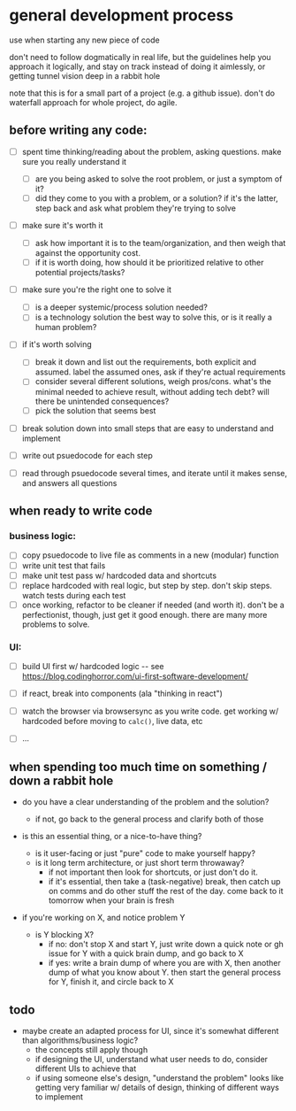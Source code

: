 # general development process

use when starting any new piece of code

don't need to follow dogmatically in real life,	but the guidelines help you approach it logically,
and stay on track instead of doing it aimlessly, or getting tunnel vision deep in a rabbit hole

note that this is for a small part of a project (e.g. a github issue). don't do waterfall approach for whole project, do agile.


## before writing any code:
- [ ] spent time thinking/reading about the problem, asking questions. make sure you really understand it
	- [ ] are you being asked to solve the root problem, or just a symptom of it?
	- [ ] did they come to you with a problem, or a solution? if it's the latter, step back and ask what problem they're trying to solve
- [ ] make sure it's worth it
	- [ ] ask how important it is to the team/organization, and then weigh that against the opportunity cost.
	- [ ] if it is worth doing, how should it be prioritized relative to other potential projects/tasks?
- [ ] make sure you're the right one to solve it
	- [ ] is a deeper systemic/process solution needed?
	- [ ] is a technology solution the best way to solve this, or is it really a human problem?

- [ ] if it's worth solving
	- [ ] break it down and list out the requirements, both explicit and assumed. label the assumed ones, ask if they're actual requirements
	- [ ] consider several different solutions, weigh pros/cons. what's the minimal needed to achieve result, without adding tech debt? will there be unintended consequences?
	- [ ] pick the solution that seems best

- [ ] break solution down into small steps that are easy to understand and implement
- [ ] write out psuedocode for each step
- [ ] read through psuedocode several times, and iterate until it makes sense, and answers all questions


## when ready to write code

### business logic:
- [ ] copy psuedocode to live file as comments in a new (modular) function
- [ ] write unit test that fails
- [ ] make unit test pass w/ hardcoded data and shortcuts
- [ ] replace hardcoded with real logic, but step by step. don't skip steps. watch tests during each test
- [ ] once working, refactor to be cleaner if needed (and worth it). don't be a perfectionist, though, just get it good enough. there are many more problems to solve.

### UI:
- [ ] build UI first w/ hardcoded logic -- see https://blog.codinghorror.com/ui-first-software-development/
- [ ] if react, break into components (ala "thinking in react")
- [ ] watch the browser via browsersync as you write code. get working w/ hardcoded before moving to `calc()`, live data, etc
- [ ] ...



## when spending too much time on something / down a rabbit hole

* do you have a clear understanding of the problem and the solution?
	* if not, go back to the general process and clarify both of those

* is this an essential thing, or a nice-to-have thing?
	* is it user-facing or just "pure" code to make yourself happy?
    * is it long term architecture, or just short term throwaway?
		* if not important then look for shortcuts, or just don't do it.
		* if it's essential, then take a (task-negative) break, then catch up on comms and do other stuff the rest of the day. come back to it tomorrow when your brain is fresh

* if you're working on X, and notice problem Y
	* is Y blocking X?
		* if no: don't stop X and start Y, just write down a quick note or gh issue for Y with a quick brain dump, and go back to X
		* if yes: write a brain dump of where you are with X, then another dump of what you know about Y. then start the general process for Y, finish it, and circle back to X


## todo

* maybe create an adapted process for UI, since it's somewhat different than algorithms/business logic?
	* the concepts still apply though
	* if designing the UI, understand what user needs to do, consider different UIs to achieve that
	* if using someone else's design, "understand the problem" looks like getting very familiar w/ details of design, thinking of different ways to implement
